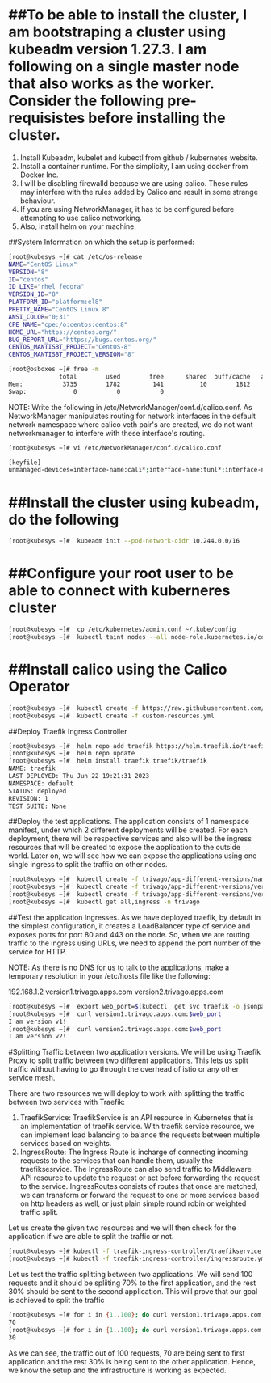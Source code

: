 ##To be able to install the cluster, I am bootstraping a cluster using kubeadm version 1.27.3. I am following on a single master node that also works as the worker. Consider the following pre-requisistes before installing the cluster. 
======
1. Install Kubeadm, kubelet and kubectl from github / kubernetes website. 
2. Install a container runtime. For the simplicity, I am using docker from Docker Inc. 
3. I will be disabling firewalld because we are using calico. These rules may interfere with the rules added by Calico and result in some strange behaviour. 
4. If you are using NetworkManager, it has to be configured before attempting to use calico networking. 
5. Also, install helm on your machine. 

##System Information on which the setup is performed:

```bash
[root@kubesys ~]# cat /etc/os-release
NAME="CentOS Linux"
VERSION="8"
ID="centos"
ID_LIKE="rhel fedora"
VERSION_ID="8"
PLATFORM_ID="platform:el8"
PRETTY_NAME="CentOS Linux 8"
ANSI_COLOR="0;31"
CPE_NAME="cpe:/o:centos:centos:8"
HOME_URL="https://centos.org/"
BUG_REPORT_URL="https://bugs.centos.org/"
CENTOS_MANTISBT_PROJECT="CentOS-8"
CENTOS_MANTISBT_PROJECT_VERSION="8"
```

```bash
[root@osboxes ~]# free -m
              total        used        free      shared  buff/cache   available
Mem:           3735        1782         141          10        1812        1723
Swap:             0           0           0
```

NOTE: Write the following in /etc/NetworkManager/conf.d/calico.conf. As NetworkManager manipulates routing for network interfaces in the default network namespace where calico veth pair's are created, we do not want networkmanager to interfere with these interface's routing. 

```bash
[root@kubesys ~]# vi /etc/NetworkManager/conf.d/calico.conf

[keyfile]
unmanaged-devices=interface-name:cali*;interface-name:tunl*;interface-name:vxlan.calico;interface-name:vxlan-v6.calico;interface-name:wireguard.cali;interface-name:wg-v6.cali
```
##Install the cluster using kubeadm, do the following
=====

```bash
[root@kubesys ~]#  kubeadm init --pod-network-cidr 10.244.0.0/16
```
##Configure your root user to be able to connect with kuberneres cluster
=====

```bash
[root@kubesys ~]#  cp /etc/kubernetes/admin.conf ~/.kube/config
[root@kubesys ~]#  kubectl taint nodes --all node-role.kubernetes.io/control-plane-
```
##Install calico using the Calico Operator
=====
```bash
[root@kubesys ~]#  kubectl create -f https://raw.githubusercontent.com/projectcalico/calico/v3.26.1/manifests/tigera-operator.yaml
[root@kubesys ~]#  kubectl create -f custom-resources.yml
```
##Deploy Traefik Ingress Controller

```bash
[root@kubesys ~]#  helm repo add traefik https://helm.traefik.io/traefik
[root@kubesys ~]#  helm repo update
[root@kubesys ~]#  helm install traefik traefik/traefik
NAME: traefik
LAST DEPLOYED: Thu Jun 22 19:21:31 2023
NAMESPACE: default
STATUS: deployed
REVISION: 1
TEST SUITE: None
```

##Deploy the test applications. 
The application consists of 1 namespace manifest, under which 2 different deployments will be created. For each deployment, there will be respective services and also will be the ingress resources that will be created to expose the application to the outside world. Later on, we will see how we can expose the applications using one single ingress to split the traffic on other nodes. 

```bash
[root@kubesys ~]#  kubectl create -f trivago/app-different-versions/namespace.yml create
[root@kubesys ~]#  kubectl create -f trivago/app-different-versions/version1-deploy.yml create
[root@kubesys ~]#  kubectl create -f trivago/app-different-versions/version2-deploy.yml create
[root@kubesys ~]#  kubectl get all,ingress -n trivago
```

##Test the application Ingresses.
As we have deployed traefik, by default in the simplest configuration, it creates a LoadBalancer type of service and exposes ports for port 80 and 443 on the node. So, when we are routing traffic to the ingress using URLs, we need to append the port number of the service for HTTP. 

NOTE: As there is no DNS for us to talk to the applications, make a temporary resolution in your /etc/hosts file like the following:

192.168.1.2 version1.trivago.apps.com version2.trivago.apps.com 

```bash
[root@kubesys ~]#  export web_port=$(kubectl  get svc traefik -o jsonpath='{.spec.ports[0].nodePort}')
[root@kubesys ~]#  curl version1.trivago.apps.com:$web_port
I am version v1!
[root@kubesys ~]#  curl version2.trivago.apps.com:$web_port
I am version v2!
```

#Splitting Traffic between two application versions.
We will be using Traefik Proxy to split traffic between two different applications. This lets us split traffic without having to go through the overhead of istio or any other service mesh. 

There are two resources we will deploy to work with splitting the traffic between two services with Traefik:
1. TraefikService: TraefikService is an API resource in Kubernetes that is an implementation of traefik service. With traefik service resource, we can implement load balancing to balance the requests between multiple services based on weights. 
2. IngressRoute: The Ingress Route is incharge of connecting incoming requests to the services that can handle them, usually the traefiksesrvice. The IngressRoute can also  send traffic to Middleware API resource to update the request or act before forwarding the request to the service. IngressRoutes consists of routes that once are matched, we can transform or forward the request to one or more services based on http headers as well, or just plain simple round robin or weighted traffic split. 


Let us create the given two resources and we will then check for the application if we are able to split the traffic or not. 

```bash
[root@kubesys ~]# kubectl -f traefik-ingress-controller/traefikservice.yml create
[root@kubesys ~]# kubectl -f traefik-ingress-controller/ingressroute.yml create 
```

Let us test the traffic splitting between two applications. We will send 100 requests and it should be spliiting 70% to the first application, and the rest 30% should be sent to the second application. This will prove that our goal is achieved to split the traffic

```bash
[root@kubesys ~]# for i in {1..100}; do curl version1.trivago.apps.com:web_port 2>/dev/null; done | grep v1 | wc -l
70
[root@kubesys ~]# for i in {1..100}; do curl version1.trivago.apps.com:web_port 2>/dev/null; done | grep v2 | wc -l
30
```

As we can see, the traffic out of 100 requests, 70 are being sent to first application and the rest 30% is being sent to the other application. Hence, we know the setup and the infrastructure is working as expected.
